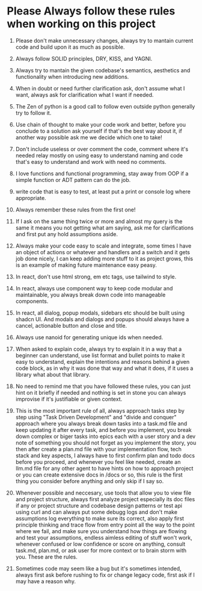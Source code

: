# Please Always follow these rules when working on this project

1. Please don't make unnecessary changes, always try to mantain current code and build upon it as much as possible.

2. Always follow SOLID principles, DRY, KISS, and YAGNI.

3. Always try to mantain the given codebase's semantics, aesthetics and functionality when introducing new additions.

4. When in doubt or need further clarification ask, don't assume what I want, always ask for clarification what I want if needed.

5. The Zen of python is a good call to follow even outside python generally try to follow it.

6. Use chain of thought to make your code work and better, before you conclude to a solution ask yourself if that's the best way about it, if another way possible ask me we decide which one to take!

7. Don't include useless or over comment the code, comment where it's needed relay mostly on using easy to understand naming and code that's easy to understand and work with need no comments.

8. I love functions and functional programming, stay away from OOP if a simple function or ADT pattern can do the job.

9. write code that is easy to test, at least put a print or console log where appropriate.

10. Always remember these rules from the first one!

11. If I ask on the same thing twice or more and almost my query is the same it means you not getting what am saying, ask me for clarifications and first put any hold assumptions aside.

12. Always make your code easy to scale and integrate, some times I have an object of actions or whatever and handlers and a switch and it gets job done nicely, I can keep adding more stuff to it as project grows, this is an example of making future maintenance easy peasy.

13. In react, don't use html strong, em etc tags, use tailwind to style.

14. In react, always use component way to keep code modular and maintainable, you always break down code into manageable components.

15. In react, all dialog, popup modals, sidebars etc should be built using shadcn UI. And modals and dialogs and popups should always have a cancel, actionable button and close and title.

16. Always use nanoid for generating unique ids when needed.

17. When asked to explain code, always try to explain it in a way that a beginner can understand, use list format and bullet points to make it easy to understand, explain the intentions and reasons behind a given code block, as in why it was done that way and what it does, if it uses a library what about that library.

18. No need to remind me that you have followed these rules, you can just hint on it briefly if needed and nothing is set in stone you can always improvise if it's justifiable or given context.

19. This is the most important rule of all, always approach tasks step by step using "Task Driven Development" and "divide and conquer" approach where you always break down tasks into a task.md file and keep updating it after every task, and before you implement, you break down complex or biger tasks into epics each with a user story and a dev note of something you should not forget as you implement the story, you then after create a plan.md file with your implementation flow, tech stack and key aspects, I always have to first confirm plan and todo docs before you proceed, and whenever you feel like needed, create an llm.md file for any other agent to have hints on how to approach project or you can create extensive docs in /docs or so, this rule is the first thing you consider before anything and only skip if I say so.

20. Whenever possible and neccesary, use tools that allow you to view file and project structure, always first analyze project especially its doc files if any or project structure and codebase design patterns or test api using curl and can always put some debugg logs and don't make assumptions log everything to make sure its correct, also apply first principle thinking and trace flow from entry point all the way to the point where we fail, and make sure you understand how things are flowing and test your assumptions, endless aimless editing of stuff won't work, whenever confused or low confidence or score on anything, consult task.md, plan.md, or ask user for more context or to brain storm with you. These are the rules.

21. Sometimes code may seem like a bug but it's sometimes intended, always first ask before rushing to fix or change legacy code, first ask if I may have a reason why.